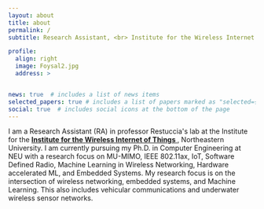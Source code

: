 ```yaml
---
layout: about
title: about
permalink: /
subtitle: Research Assistant, <br> Institute for the Wireless Internet of Things <br> Roux Institute <br> Northeastern University, Boston, MA, USA

profile:
  align: right
  image: Foysal2.jpg
  address: >


news: true  # includes a list of news items
selected_papers: true # includes a list of papers marked as "selected={true}"
social: true  # includes social icons at the bottom of the page
---
```


I am a Research Assistant (RA)  in professor Restuccia's lab at the Institute for the <strong> <a class="news-title" href="https://www.northeastern.edu/wiot/">  Institute for the Wireless Internet of Things  </a> </strong>, Northeastern University.  I am currently pursuing my Ph.D. in Computer Engineering at NEU with a research focus on MU-MIMO, IEEE 802.11ax, IoT, Software Defined Radio, Machine Learning in Wireless Networking, Hardware accelerated ML, and  Embedded Systems. My research focus is on the intersection of wireless networking, embedded systems, and Machine Learning. This also includes vehicular communications and underwater wireless sensor networks. 


